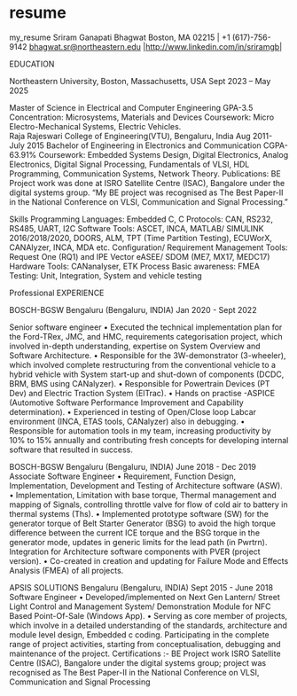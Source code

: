 # resume
my_resume
Sriram Ganapati Bhagwat
Boston, MA 02215	|	+1 (617)-756-9142
bhagwat.sr@northeastern.edu |http://www.linkedin.com/in/sriramgb|

EDUCATION
 
Northeastern University, Boston, Massachusetts, USA                                       			       Sept 2023 – May 2025
 
Master of Science in Electrical and Computer Engineering                                                            GPA-3.5
Concentration: Microsystems, Materials and Devices
Coursework: Micro Electro-Mechanical Systems, Electric Vehicles.  
Raja Rajeswari College of Engineering(VTU), Bengaluru, India                                       			 Aug 2011- July 2015
Bachelor of Engineering in Electronics and Communication			                                                  CGPA- 63.91%
Coursework: Embedded Systems Design, Digital Electronics, Analog Electronics, Digital Signal Processing, Fundamentals of VLSI, HDL Programming, Communication Systems, Network Theory.
Publications: BE Project work was done at ISRO Satellite Centre (ISAC), Bangalore under the digital systems group. “My BE project was recognised as The Best Paper-II in the National Conference on VLSI, Communication and Signal Processing.”

Skills
Programming Languages: Embedded C, C
Protocols: CAN, RS232, RS485, UART, I2C
Software Tools: ASCET, INCA, MATLAB/ SIMULINK 2016/2018/2020, DOORS, ALM, TPT (Time Partition Testing), ECUWorX, CANAlyzer, INCA, MDA etc. 
Configuration/ Requirement Management Tools: Request One (RQ1) and IPE Vector eASEE/ SDOM (ME7, MX17, MEDC17) 
Hardware Tools: CANanalyser, ETK
Process Basic awareness: FMEA Testing: Unit, Integration, System and vehicle testing

Professional EXPERIENCE
 
BOSCH-BGSW Bengaluru (Bengaluru, INDIA)
                                                                                                          Jan 2020 - Sept 2022
 
Senior software engineer
•	Executed the technical implementation plan for the Ford-TRex, JMC, and HMC, requirements categorisation project, which involved in-depth understanding, expertise on System Overview and Software Architecture. 
•	Responsible for the 3W-demonstrator (3-wheeler), which involved complete restructuring from the conventional vehicle to a hybrid vehicle with System start-up and shut-down of components (DCDC, BRM, BMS using CANalyzer).
•	Responsible for Powertrain Devices (PT Dev) and Electric Traction System (ElTrac).
•	Hands on practise -ASPICE (Automotive Software Performance Improvement and Capability determination).
•	Experienced in testing of Open/Close loop Labcar environment (INCA, ETAS tools, CANalyzer) also in debugging. 
•	Responsible for automation tools in my team, increasing productivity by 10% to 15% annually and contributing fresh concepts for developing internal software that resulted in success.

BOSCH-BGSW Bengaluru (Bengaluru, INDIA)                                                           	     June 2018 - Dec 2019
Associate Software Engineer
•	Requirement, Function Design, Implementation, Development and Testing of Architecture software (ASW). 
•	Implementation, Limitation with base torque, Thermal management and mapping of Signals, controlling throttle valve for flow of cold air to battery in thermal systems (Ths). 
•	Implemented prototype software (SW) for the generator torque of Belt Starter Generator (BSG) to avoid the high torque difference between the current ICE torque and the BSG torque in the generator mode, updates in generic limits for the lead path (in Pwrtrn). Integration for Architecture software components with PVER (project version).
•	Co-created in creation and updating for Failure Mode and Effects Analysis (FMEA) of all projects.

APSIS SOLUTIONS Bengaluru (Bengaluru, INDIA)                                                  	         Sept 2015 - June 2018
Software Engineer
•	Developed/implemented on Next Gen Lantern/ Street Light Control and Management System/ Demonstration Module for NFC Based Point-Of-Sale (Windows App).
•	Serving as core member of projects, which involve in a detailed understanding of the standards, architecture and module level design, Embedded c coding. Participating in the complete range of project activities, starting from conceptualisation, debugging and maintenance of the project.
Certifications :- BE Project work ISRO Satellite Centre (ISAC), Bangalore under the digital systems group; project was recognised as The Best Paper-II in the National Conference on VLSI, Communication and Signal Processing
